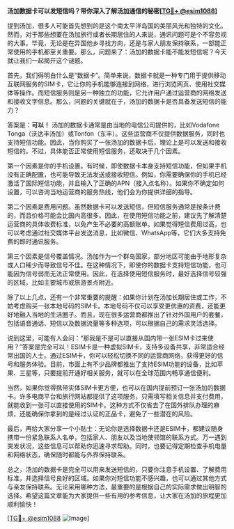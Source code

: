 **汤加数据卡可以发短信吗？带你深入了解汤加通信的秘密[[TG💪+ @esim1088](https://t.me/s/esim1088)]**

提到汤加，很多人可能首先想到的是这个南太平洋岛国的美丽风光和独特的文化。然而，对于那些想要在汤加旅行或者长期居住的人来说，通讯问题可是个不容忽视的大事。毕竟，无论是在异国他乡寻找方向，还是与家人朋友保持联系，一部能正常使用的手机都至关重要。那么，问题来了：汤加的数据卡能不能发短信呢？今天就让我们一起揭开这个谜题。

首先，我们得明白什么是“数据卡”。简单来说，数据卡就是一种专门用于提供移动互联网服务的SIM卡，它让你的手机能够连接到网络，进行浏览网页、使用社交媒体等操作。而短信服务则是另一种独立的功能，它允许用户通过运营商的网络发送和接收文字信息。那么，问题的关键就在于，汤加的数据卡是否具备发送短信的能力？

答案是：**可以！** 汤加的数据卡通常是由当地的电信公司提供的，比如Vodafone Tonga（沃达丰汤加）或Tonfon（东丰）。这些运营商不仅提供数据服务，同时也支持短信功能。因此，当你购买了一张汤加的数据卡后，理论上是可以发送和接收短信的。不过，具体能否正常使用短信服务，还取决于几个因素。

第一个因素是你的手机设置。有时候，即使数据卡本身支持短信功能，但如果手机没有正确配置，也可能导致无法发送或接收短信。例如，你需要确保你的手机已经激活了国际短信功能，并且输入了正确的APN（接入点名称）。如果你不确定如何设置，可以咨询当地运营商的服务热线，他们会为你提供详细的指导。

第二个因素是费用问题。虽然数据卡可以发送短信，但短信服务通常是按条计费的，而且价格可能会比国内高很多。因此，在使用短信功能之前，建议先了解清楚运营商的具体收费标准，以免产生不必要的高额账单。如果觉得短信费用过高，也可以考虑通过社交媒体平台发送消息，比如微信、WhatsApp等，它们大多支持免费的即时通讯服务。

第三个因素是信号覆盖情况。汤加作为一个群岛国家，部分地区可能由于地形复杂或人口稀少而导致信号不佳。在这种情况下，即使你的数据卡支持短信功能，也可能因为信号弱而无法正常使用。因此，在选择使用短信服务时，最好选择信号较强的区域，比如主要城市或旅游景点附近。

除了以上几点，还有一个非常重要的提醒：如果你计划在汤加长期居住或工作，不妨考虑购买一张本地号码的SIM卡。本地号码不仅可以享受更优惠的资费，还能更好地融入当地的生活圈子。而且，现在很多运营商都推出了针对外国用户的套餐，包括语音通话、短信以及数据流量等多种选项，可以根据自己的需求灵活选择。

说到这里，可能有人会问：“那我是不是可以直接从国内带一张ESIM卡过来使用？”答案是完全可以！ESIM卡是一种虚拟SIM卡，支持多设备共享，非常适合经常出国的人士。通过ESIM卡，你可以轻松切换不同的运营商网络，获得更好的信号和服务体验。目前，市面上有不少品牌都推出了支持ESIM功能的设备，比如苹果、三星等，只要提前开通好相关服务，就可以在全球范围内畅享通信便利。

当然，如果你觉得携带实体SIM卡更方便，也可以在国内提前预订一张汤加的数据卡。许多电商平台和旅行网站都提供了这项服务，只需填写相关信息并支付费用，就能收到一张可以直接使用的SIM卡。这种方式不仅省去了在国外排队办理的麻烦，还能确保你拿到的是经过认证的正品卡，避免了一些潜在的风险。

最后，再给大家分享一个小贴士：无论你是选择数据卡还是ESIM卡，都建议随身携带一份紧急联系人名单，包括家人、朋友以及当地使领馆的联系方式。万一遇到突发状况，这些信息可以帮助你迅速寻求帮助。同时，也要记得定期检查手机电量和网络状态，确保随时都能与外界保持联系。

总之，汤加的数据卡是完全可以用来发送短信的，只要你注意手机设置、了解费用标准，并选择信号良好的区域。如果你对短信功能不感兴趣，也可以通过其他方式与亲友保持联系。无论采用哪种方法，最重要的是根据自己的实际需求做出明智的选择。希望这篇文章能为大家提供一些有用的参考信息，让大家在汤加的旅程更加顺利愉快！

[[TG💪+ @esim1088](https://t.me/s/esim1088) ![Image](https://i.postimg.cc/4NQfJmqS/Snipaste-2025-05-13-00-14-12.png)]